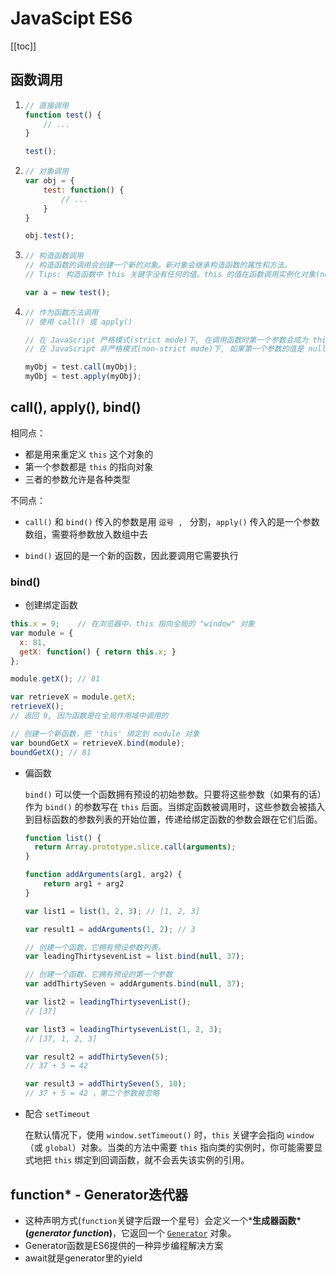 # JavaScipt ES6

[[toc]]

## 函数调用

1.  ```javascript
    // 直接调用
    function test() {
        // ...
    }
    
    test();
    ```

2.  ```javascript
    // 对象调用
    var obj = {
        test: function() {
            // ...
        }
    }
    
    obj.test();
    ```

3.  ```javascript
    // 构造函数调用
    // 构造函数的调用会创建一个新的对象。新对象会继承构造函数的属性和方法。
    // Tips: 构造函数中 this 关键字没有任何的值。this 的值在函数调用实例化对象(new object)时创建。
    
    var a = new test();
    ```

4.  ```javascript
    // 作为函数方法调用
    // 使用 call() 或 apply()
    
    // 在 JavaScript 严格模式(strict mode)下, 在调用函数时第一个参数会成为 this 的值， 即使该参数不是一个对象。
    // 在 JavaScript 非严格模式(non-strict mode)下, 如果第一个参数的值是 null 或 undefined, 它将使用全局对象替代。
    
    myObj = test.call(myObj);
    myObj = test.apply(myObj);
    ```



## call(), apply(), bind()

相同点：

-   都是用来重定义 ``this`` 这个对象的
-   第一个参数都是 ``this`` 的指向对象 
-   三者的参数允许是各种类型

不同点：

-   ``call()`` 和 ``bind()`` 传入的参数是用 ``逗号 , `` 分割，``apply()`` 传入的是一个参数数组，需要将参数放入数组中去

-   ``bind()`` 返回的是一个新的函数，因此要调用它需要执行

    

### bind()

-   创建绑定函数

```js
this.x = 9;    // 在浏览器中，this 指向全局的 "window" 对象
var module = {
  x: 81,
  getX: function() { return this.x; }
};

module.getX(); // 81

var retrieveX = module.getX;
retrieveX();   
// 返回 9, 因为函数是在全局作用域中调用的

// 创建一个新函数，把 'this' 绑定到 module 对象
var boundGetX = retrieveX.bind(module);
boundGetX(); // 81
```

-   偏函数

    `bind()` 可以使一个函数拥有预设的初始参数。只要将这些参数（如果有的话）作为 `bind()` 的参数写在 `this` 后面。当绑定函数被调用时，这些参数会被插入到目标函数的参数列表的开始位置，传递给绑定函数的参数会跟在它们后面。

    ```javascript
    function list() {
      return Array.prototype.slice.call(arguments);
    }
    
    function addArguments(arg1, arg2) {
        return arg1 + arg2
    }
    
    var list1 = list(1, 2, 3); // [1, 2, 3]
    
    var result1 = addArguments(1, 2); // 3
    
    // 创建一个函数，它拥有预设参数列表。
    var leadingThirtysevenList = list.bind(null, 37);
    
    // 创建一个函数，它拥有预设的第一个参数
    var addThirtySeven = addArguments.bind(null, 37); 
    
    var list2 = leadingThirtysevenList(); 
    // [37]
    
    var list3 = leadingThirtysevenList(1, 2, 3); 
    // [37, 1, 2, 3]
    
    var result2 = addThirtySeven(5); 
    // 37 + 5 = 42 
    
    var result3 = addThirtySeven(5, 10);
    // 37 + 5 = 42 ，第二个参数被忽略
    ```

- 配合 `setTimeout`

    在默认情况下，使用 `window.setTimeout()` 时，`this` 关键字会指向 `window`（或 `global`）对象。当类的方法中需要 `this` 指向类的实例时，你可能需要显式地把 `this` 绑定到回调函数，就不会丢失该实例的引用。

    



## function* - Generator迭代器

-    这种声明方式(`function`关键字后跟一个星号）会定义一个***生成器函数\* (***generator function***)**，它返回一个  [`Generator`](https://developer.mozilla.org/zh-CN/docs/Web/JavaScript/Reference/Global_Objects/Generator) 对象。
-    Generator函数是ES6提供的一种异步编程解决方案
-    await就是generator里的yield

